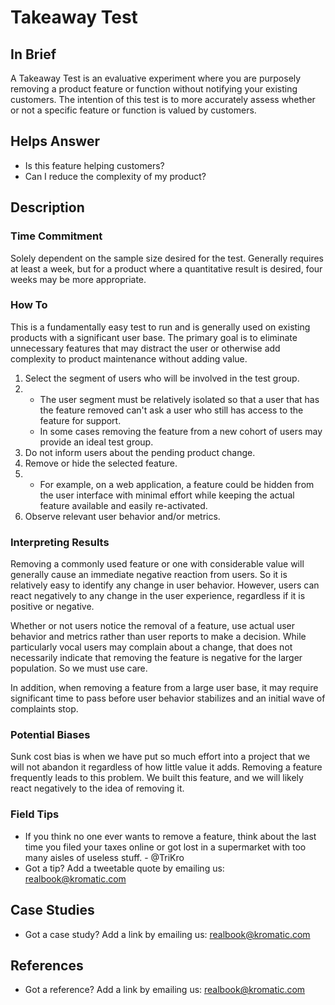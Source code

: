 # Takeaway Test

## In Brief

A Takeaway Test is an evaluative experiment where you are purposely removing a product feature or function without notifying your existing customers. The intention of this test is to more accurately assess whether or not a specific feature or function is valued by customers.

## Helps Answer

* Is this feature helping customers?
* Can I reduce the complexity of my product?

## Description

### Time Commitment

Solely dependent on the sample size desired for the test. Generally requires at least a week, but for a product where a quantitative result is desired, four weeks may be more appropriate.

### How To

This is a fundamentally easy test to run and is generally used on existing products with a significant user base. The primary goal is to eliminate unnecessary features that may distract the user or otherwise add complexity to product maintenance without adding value.

1. Select the segment of users who will be involved in the test group.
2. * The user segment must be relatively isolated so that a user that has the feature removed can't ask a user who still has access to the feature for support.
   * In some cases removing the feature from a new cohort of users may provide an ideal test group.
3. Do not inform users about the pending product change.
4. Remove or hide the selected feature.
5. * For example, on a web application, a feature could be hidden from the user interface with minimal effort while keeping the actual feature available and easily re-activated.
6. Observe relevant user behavior and/or metrics.

### Interpreting Results

Removing a commonly used feature or one with considerable value will generally cause an immediate negative reaction from users. So it is relatively easy to identify any change in user behavior. However, users can react negatively to any change in the user experience, regardless if it is positive or negative.

Whether or not users notice the removal of a feature, use actual user behavior and metrics rather than user reports to make a decision. While particularly vocal users may complain about a change, that does not necessarily indicate that removing the feature is negative for the larger population. So we must use care.

In addition, when removing a feature from a large user base, it may require significant time to pass before user behavior stabilizes and an initial wave of complaints stop.

### Potential Biases

Sunk cost bias is when we have put so much effort into a project that we will not abandon it regardless of how little value it adds. Removing a feature frequently leads to this problem. We built this feature, and we will likely react negatively to the idea of removing it.

### Field Tips

* If you think no one ever wants to remove a feature, think about the last time you filed your taxes online or got lost in a supermarket with too many aisles of useless stuff. - @TriKro
* Got a tip? Add a tweetable quote by emailing us: [realbook@kromatic.com](mailto:realbook@kromatic.com)

## Case Studies

* Got a case study? Add a link by emailing us: [realbook@kromatic.com](mailto:realbook@kromatic.com) 

## References

* Got a reference? Add a link by emailing us: [realbook@kromatic.com](realbook@kromatic.com)
